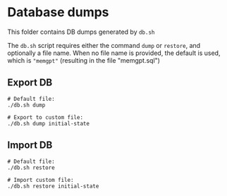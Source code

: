 # Database dumps

This folder contains DB dumps generated by `db.sh`

The `db.sh` script requires either the command `dump` or `restore`, and optionally a file name.
When no file name is provided, the default is used, which is `"memgpt"` (resulting in the file "memgpt.sql")

## Export DB

```shell
# Default file:
./db.sh dump

# Export to custom file:
./db.sh dump initial-state
```

## Import DB

```shell
# Default file:
./db.sh restore

# Import custom file:
./db.sh restore initial-state
```
